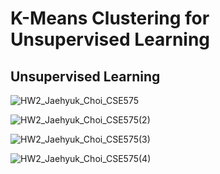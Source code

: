 # K-Means Clustering for Unsupervised Learning
## Unsupervised Learning

![HW2_Jaehyuk_Choi_CSE575](https://user-images.githubusercontent.com/20247211/70880587-bc182880-1f86-11ea-8827-27b6c4f52596.jpg)

![HW2_Jaehyuk_Choi_CSE575(2)](https://user-images.githubusercontent.com/20247211/70880594-c2a6a000-1f86-11ea-9ab1-5d42c41939a5.jpg)

![HW2_Jaehyuk_Choi_CSE575(3)](https://user-images.githubusercontent.com/20247211/70880601-c89c8100-1f86-11ea-8c60-b5424b6ee615.jpg)

![HW2_Jaehyuk_Choi_CSE575(4)](https://user-images.githubusercontent.com/20247211/70880607-cc300800-1f86-11ea-9af2-dae4c37a5710.jpg)
